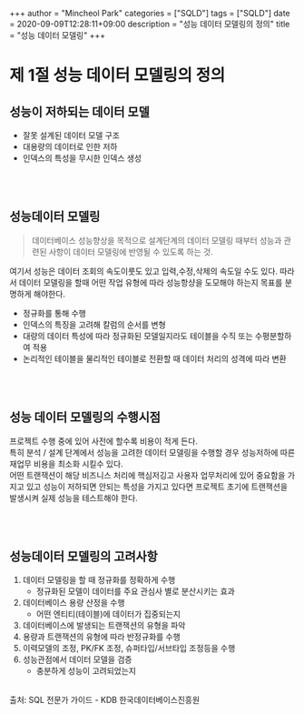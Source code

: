 +++
author = "Mincheol Park"
categories = ["SQLD"]
tags = ["SQLD"]
date = 2020-09-09T12:28:11+09:00
description = "성능 데이터 모델링의 정의"
title = "성능 데이터 모델링"
+++

# 제 1절 성능 데이터 모델링의 정의

## 성능이 저하되는 데이터 모델

- 잘못 설계된 데이터 모델 구조
- 대용량의 데이터로 인한 저하
- 인덱스의 특성을 무시한 인덱스 생성

<br>
<br>

## 성능데이터 모델링

> 데이터베이스 성능향상을 목적으로 설계단계의 데이터 모델링 때부터 성능과 관련된 사항이 데이터 모델링에 반영될 수 있도록 하는 것.

여기서 성능은 데이터 조회의 속도이룻도 있고 입력,수정,삭제의 속도일 수도 있다. 따라서 데이터 모델링을 할때 어떤 작업 유형에 따라 성능항샹을 도모해야 하는지
목표를 분명하게 해야한다.

- 정규화를 통해 수행
- 인덱스의 특징을 고려해 칼럼의 순서를 변형
- 대량의 데이터 특성에 따라 정규화된 모델일지라도 테이블을 수직 또는 수평분할하여 적용
- 논리적인 테이블을 물리적인 테이블로 전환할 때 데이터 처리의 성격에 따라 변환

<br>
<br>

## 성능 데이터 모델링의 수행시점

프로젝트 수행 중에 있어 사전에 할수록 비용이 적게 든다.  
특히 분석 / 설계 단계에서 성능을 고려한 데이터 모델링을 수행할 경우 성능저하에 따른 재업무 비용을 최소화 시킬수 있다.  
어떤 트랜잭션이 해당 비즈니스 처리에 핵심저깅고 사용자 업무처리에 있어 중요함을 가지고 있고 성능이 저하되면 안되는 특성을 가지고 있다면 프로젝트 초기에 트랜잭션을 발생시켜 실제 성능을 테스트해야 한다.

<br>
<br>

## 성능데이터 모델링의 고려사항

1. 데이터 모델링을 할 때 정규화를 정확하게 수행
   - 정규화된 모델이 데이터를 주요 관심사 별로 분산시키는 효과
2. 데이터베이스 용량 산정을 수행
   - 어떤 엔티티(테이블)에 데이터가 집중되는지
3. 데이터베이스에 발생되는 트랜잭션의 유형을 파악
4. 용량과 트랜잭션의 유형에 따라 반정규화를 수행
5. 이력모델의 조정, PK/FK 조정, 슈퍼타입/서브타입 조정등을 수행
6. 성능관점에서 데이터 모델을 검증
   - 충분하게 성능이 고려되었는지

<br>
출처: SQL 전문가 가이드 - KDB 한국데이터베이스진흥원
